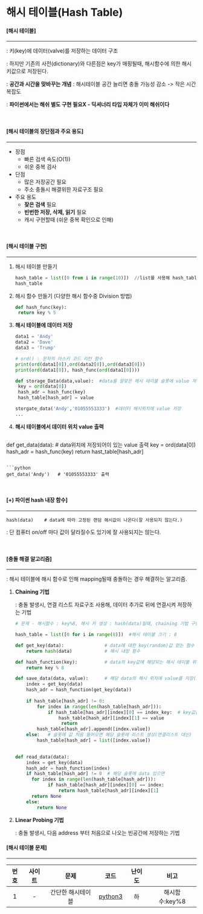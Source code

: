 # 해시 테이블(Hash Table)

#### [해시 테이블]

----

: 키(key)에 데이터(valve)를 저장하는 데이터 구조

: 하지만 기존의 사전(dictionary)와 다른점은 key가 매핑될때, 해시함수에 의한 해시 키값으로 저장된다.

: **공간과 시간을 맞바꾸는 개념** : 해시테이블 공간 늘리면 충돌 가능성 감소 -> 작은 시간 복잡도

: **파이썬에서는 해쉬 별도 구현 필요X - 딕셔너리 타입 자체가 이미 해쉬이다**

<br>

#### [해시 테이블의 장단점과 주요 용도]

------

- 장점
  - 빠른 검색 속도(O(1))
  - 쉬운 중복 검사
- 단점
  - 많은 저장공간 필요 
  - 주소 충돌시 해결위한 자료구조 필요
- 주요 용도
  - **잦은 검색** 필요
  - **빈번한 저장, 삭제, 읽기** 필요 
  - 캐시 구현할때 (쉬운 중복 확인으로 인해)

<br>

#### [해시 테이블 구현]

----

1. 해시 테이블 만들기

   ```python
   hash_table = list([0 from i in range(10)])  //list를 사용해 hash_table 공간 생성
   hash_table
   ```

2. 해시 함수 만들기 (다양한 해시 함수중 Division 방법)

   ```python
   def hash_func(key):
   	return key % 5
   ```

3. **해시 테이블에 데이터 저장**

   ```python
   data1 = 'Andy'
   data2 = 'Dave'
   data3 = 'Trump'
   
   # ord() : 문자의 아스키 코드 리턴 함수
   print(ord(data1[0]),ord(data2[0]),ord(data3[0]))
   print(ord(data1[0]), hash_func(ord(data1[0])))
   ```

   ```python
   def storage_Data(data,value):  #data를 알맞은 해시 테이블 슬롯에 value 저장 함수
   	key = ord(data[0])
   	hash_adr = hash_func(key)
   	hash_table[hash_adr] = value
   ```

   ```python
   storgate_data('Andy','01055553333')  #데이터 해시위치에 value 저장
   ...
   ```

4. **해시 테이블에서 데이터 위치 value 출력**

   ```python
def get_data(data):  # data위치에 저장되어이 있는 value 출력
   	key = ord(data[0])
   	hash_adr = hash_func(key)
   	return hast_table[hash_adr]
   ```
   
   ```python
get_data('Andy')   # '01055553333' 출력
   ```
   

<br>

#### [+) 파이썬 hash 내장 함수]

------

```
hash(data)    # data에 따라 고정된 랜덤 해시값이 나온다(잘 사용되지 않는다.)
```

: 단 컴퓨터 on/off 마다 값이 달라질수도 있기에 잘 사용되지는 않는다.

<br>

#### [충돌 해결 알고리즘]

------

: 해시 테이블에 해시 함수로 인해 mapping될때 충돌하는 경우 해결하는 알고리즘.

1. **Chaining 기법**

   : 충돌 발생시, 연결 리스트 자료구조 사용해, 데이터 추가로 뒤에 연결시켜 저장하는 기법

   ```python
   # 문제 - 해시함수 : key%8, 해시 키 생성 : hash(data)일때, chaining 기법 구현
   
   hash_table = list([0 for i in range(8)])  #해시 테이블 크기 : 8
   
   def get_key(data):               # data에 대한 key(random)값 얻는 함수
       return hash(data)            # 해시 내장 함수
   
   def hash_function(key):          # data의 key값에 해당되는 해시 테이블 위치값 반환 해시 함수
       return key % 8
   
   def save_data(data, value):      # 해당 data의 해시 위치에 value를 저장()
       index = get_key(data)
       hash_adr = hash_function(get_key(data))
       
       if hash_table[hash_adr] != 0:
           for index in range(len(hash_table[hash_adr])):
               if hash_table[has_adr][index][0] == index_key:  # key값같은거있을때
                   hash_table[hash_adr][index][1] == value
                  	return
           hash_table[hash_adr].append([index.value])
       else:   # 슬롯에 값 처음 들어오면 해당 슬롯에 리스트 생성(연결리스트 대신)
           hash_table[hash_adr] = list([index.value])
   
       
   def read_data(data):
       index = get_key(data)
       hash_adr = hash_function(index)
       if hash_table[hash_adr] != 0  # 해당 슬롯에 data 있으면
         for index in range(len(hash_table[hash_adr])):
               if hash_table[hash_adr][index][0] == index:
                   return hash_table[hash_adr][index][1]
         return None
       else:
           return None
   ```

   

2. **Linear Probing 기법**

   : 충돌 발생시, 다음 address 부터 처음으로 나오는 빈공간에 저장하는 기법

#### [해시 테이블 문제]

------

| 번호 | 사이트 |       문제        |                     코드                      | 난이도 |      비고      |
| :--: | :----: | :---------------: | :-------------------------------------------: | :----: | :------------: |
|  1   |   -    | 간단한 해시테이블 | [python3](../Quizes/Etc/simple_hash_table.py) |   하   | 해시함수:key%8 |

